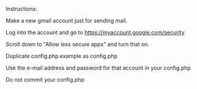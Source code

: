 Instructions:

Make a new gmail account just for sending mail.

Log into the account and go to https://myaccount.google.com/security

Scroll down to "Allow less secure apps" and turn that on.

Duplicate config.php.example as config.php

Use the e-mail address and password for that account in your config.php

Do not commit your config.php